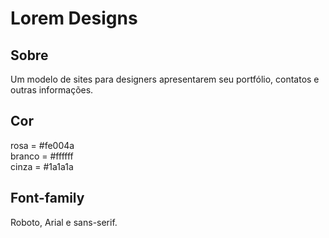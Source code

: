 # Lorem Designs

## Sobre
Um modelo de sites para designers apresentarem seu portfólio, contatos e outras informações.

## Cor
rosa = #fe004a<br>
branco = #ffffff<br>
cinza = #1a1a1a<br>

## Font-family
Roboto, Arial e sans-serif.